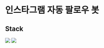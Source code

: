 # 인스타그램 자동 팔로우 봇

## Stack
<img src="https://img.shields.io/badge/Selenium-43B02A?style=for-the-badge&logo=selenium&logoColor=white"> <img src="https://img.shields.io/badge/Python-3776AB?style=for-the-badge&logo=python&logoColor=white">
